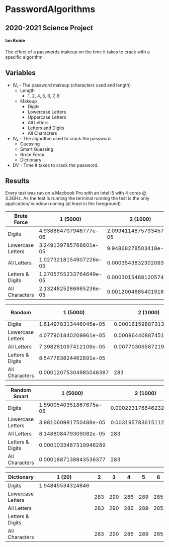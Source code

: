 # PasswordAlgorithms
## 2020-2021 Science Project
#### Ian Koide

The effect of a passwords makeup on the time it takes to crack with a specific algorithm.

## Variables

- IV₁ - The password makeup (characters used and length)
  - Length
    - 1, 2, 4, 5, 6, 7, 8
  - Makeup
    - Digits
    - Lowercase Letters
    - Uppercase Letters
    - All Letters
    - Letters and Digits
    - All Characters
- IV₂ - The algorithm used to crack the password.
  - Guessing
  - Smart Guessing
  - Brute Force
  - Dictionary
- DV - Time it takes to crack the password.

## Results

Every test was run on a Macbook Pro with an Intel i5 with 4 cores @ 3.3GHz. As the test is running the terminal running the test is the only application/ window running (at least in the foreground).


Brute Force | 1 (5000) | 2 (1000) | 3 (1000) | 4 (1000) | 5 (100) | 6 (100) | 7 (100) | 8 (50) | 9 (50) | 10 (50) | 11 (50)
--- | --- | --- | --- |--- |--- |--- |--- |--- |--- |--- |---
Digits | 4.938864707946777e-06 | 2.0994114875793457e-05 | 0.00014107332229614257 | 0.0014989945888519286 |  |  | 287 | 287 | 272 | 276 | 269
Lowercase Letters | 3.249139785766601e-05 | 9.94868278503418e-05 | 0.002379296064376831 | 0.0667981026172638 | 289 | 285 | 287 | 287 | 272 | 276 | 269
All Letters | 1.0273218154907226e-05 | 0.0003543832302093506 | 290 | 286 | 289 | 285 | 287 | 287 | 272 | 276 | 269
Letters & Digits |1.2705755233764649e-05 | 0.0003015468120574951| | | | | | | | |
All Characters | 2.1324825286865236e-05 | 0.0012004685401916504 | 290 | 286 | 289 | 285 | 287 | 287 | 272 | 276 | 269

Random | 1 (5000) | 2 (1000) | 3 (1000) | 4 (1000) | 5 (100) | 6 | 7 | 8 | 9 | 10 | 11
--- | --- | --- | --- |--- |--- |--- |--- |--- |--- |--- |---
Digits | 1.614978313446045e-05 | 0.00016159887313842774 | 0.002036902093887329 | 0.023996698379516603 |  |  | 287 | 287 | 272 | 276 | 269
Lowercase Letters | 4.077901840209961e-05 | 0.0009644088745117187 | 290 | 286 | 289 | 285 | 287 | 287 | 272 | 276 | 269
All Letters | 7.398281097412109e-05 | 0.007703065872192383 | 290 | 286 | 289 | 285 | 287 | 287 | 272 | 276 | 269
Letters & Digits | 8.547763824462891e-05 | | | | | | | | | |
All Characters | 0.00012075304985046387 | 283 | 290 | 286 | 289 | 285 | 287 | 287 | 272 | 276 | 269

Random Smart | 1 (5000) | 2 (1000) | 3 (1000) | 4 (1000) | 5 (100) | 6 | 7 | 8 | 9 | 10 | 11
--- | --- | --- | --- |--- |--- |--- |--- |--- |--- |--- |---
Digits | 1.5900540351867675e-05 | 0.00022317664623260498 | 0.007019866704940796 | 0.4214940881729126 |  |  | 287 | 287 | 272 | 276 | 269
Lowercase Letters | 3.981060981750488e-05 | 0.0031957836151123046 | 290 | 286 | 289 | 285 | 287 | 287 | 272 | 276 | 269
All Letters | 8.148808479309082e-05 | 283 | 290 | 286 | 289 | 285 | 287 | 287 | 272 | 276 | 269
Letters & Digits | 0.0001033487319946289 | | | | | | | | | |
All Characters | 0.0001887138843536377 | 283 | 290 | 286 | 289 | 285 | 287 | 287 | 272 | 276 | 269

Dictionary | 1 (20) | 2 | 3 | 4 | 5 | 6 | 7 | 8 | 9 | 10 | 11
--- | --- | --- | --- |--- |--- |--- |--- |--- |--- |--- |---
Digits | 1.94845534324646 |  |  |  |  |  | 287 | 287 | 272 | 276 | 269
Lowercase Letters |  | 283 | 290 | 286 | 289 | 285 | 287 | 287 | 272 | 276 | 269
All Letters |  | 283 | 290 | 286 | 289 | 285 | 287 | 287 | 272 | 276 | 269
Letters & Digits | | | | | | | | | | |
All Characters |  | 283 | 290 | 286 | 289 | 285 | 287 | 287 | 272 | 276 | 269
